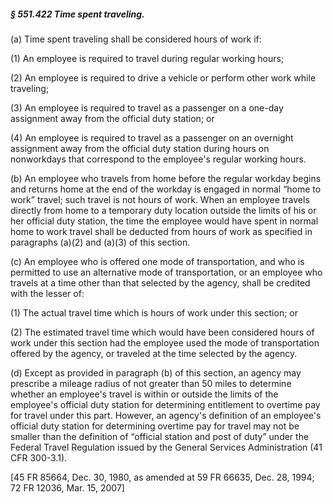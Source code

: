 ##### § 551.422 Time spent traveling. #####

(a) Time spent traveling shall be considered hours of work if:

(1) An employee is required to travel during regular working hours;

(2) An employee is required to drive a vehicle or perform other work while traveling;

(3) An employee is required to travel as a passenger on a one-day assignment away from the official duty station; or

(4) An employee is required to travel as a passenger on an overnight assignment away from the official duty station during hours on nonworkdays that correspond to the employee's regular working hours.

(b) An employee who travels from home before the regular workday begins and returns home at the end of the workday is engaged in normal “home to work” travel; such travel is not hours of work. When an employee travels directly from home to a temporary duty location outside the limits of his or her official duty station, the time the employee would have spent in normal home to work travel shall be deducted from hours of work as specified in paragraphs (a)(2) and (a)(3) of this section.

(c) An employee who is offered one mode of transportation, and who is permitted to use an alternative mode of transportation, or an employee who travels at a time other than that selected by the agency, shall be credited with the lesser of:

(1) The actual travel time which is hours of work under this section; or

(2) The estimated travel time which would have been considered hours of work under this section had the employee used the mode of transportation offered by the agency, or traveled at the time selected by the agency.

(d) Except as provided in paragraph (b) of this section, an agency may prescribe a mileage radius of not greater than 50 miles to determine whether an employee's travel is within or outside the limits of the employee's official duty station for determining entitlement to overtime pay for travel under this part. However, an agency's definition of an employee's official duty station for determining overtime pay for travel may not be smaller than the definition of “official station and post of duty” under the Federal Travel Regulation issued by the General Services Administration (41 CFR 300-3.1).

[45 FR 85664, Dec. 30, 1980, as amended at 59 FR 66635, Dec. 28, 1994; 72 FR 12036, Mar. 15, 2007]